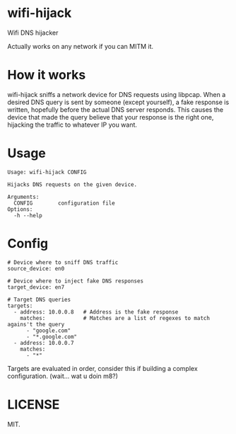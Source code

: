 # wifi-hijack

Wifi DNS hijacker

Actually works on any network if you can MITM it.

# How it works

wifi-hijack sniffs a network device for DNS requests using libpcap. When a desired DNS query is sent by someone (except yourself), a fake response is written, hopefully before the actual DNS server responds. This causes the device that made the query believe that your response is the right one, hijacking the traffic to whatever IP you want.

# Usage

```
Usage: wifi-hijack CONFIG

Hijacks DNS requests on the given device.

Arguments:
  CONFIG        configuration file
Options:
  -h --help
```

# Config

```
# Device where to sniff DNS traffic
source_device: en0

# Device where to inject fake DNS responses
target_device: en7

# Target DNS queries
targets:
  - address: 10.0.0.8   # Address is the fake response
    matches:            # Matches are a list of regexes to match agains't the query
      - "google.com"
      - "*.google.com"
  - address: 10.0.0.7
    matches:
      - "*"
```

Targets are evaluated in order, consider this if building a complex configuration. (wait... wat u doin m8?)

# LICENSE

MIT.

